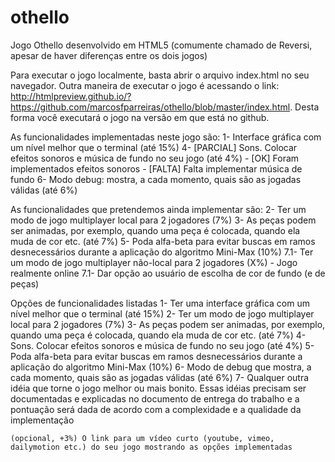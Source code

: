 # othello
Jogo Othello desenvolvido em HTML5 (comumente chamado de Reversi, apesar de haver diferenças entre os dois jogos)

Para executar o jogo localmente, basta abrir o arquivo index.html no seu navegador.
Outra maneira de executar o jogo é acessando o link: http://htmlpreview.github.io/?https://github.com/marcosfparreiras/othello/blob/master/index.html. Desta forma você executará o jogo na versão em que está no github.


As funcionalidades implementadas neste jogo são:
	1- Interface gráfica com um nível melhor que o terminal (até 15%)
	4- [PARCIAL] Sons. Colocar efeitos sonoros e música de fundo no seu jogo (até 4%)
		- [OK]  	Foram implementados efeitos sonoros
		- [FALTA]	Falta implementar música de fundo
	6- Modo debug: mostra, a cada momento, quais são as jogadas válidas (até 6%)


As funcionalidades que pretendemos ainda implementar são:
	2- Ter um modo de jogo multiplayer local para 2 jogadores (7%)
	3- As peças podem ser animadas, por exemplo, quando uma peça é colocada, quando ela muda de cor etc. (até 7%)
	5- Poda alfa-beta para evitar buscas em ramos desnecessários durante a aplicação do algoritmo Mini-Max (10%)
	7.1- Ter um modo de jogo multiplayer não-local para 2 jogadores (X%) - Jogo realmente online
	7.1- Dar opção ao usuário de escolha de cor de fundo (e de peças)



Opções de funcionalidades listadas
	1- Ter uma interface gráfica com um nível melhor que o terminal (até 15%)
	2- Ter um modo de jogo multiplayer local para 2 jogadores (7%)
	3- As peças podem ser animadas, por exemplo, quando uma peça é colocada, quando ela muda de cor etc. (até 7%)
	4- Sons. Colocar efeitos sonoros e música de fundo no seu jogo (até 4%)
	5- Poda alfa-beta para evitar buscas em ramos desnecessários durante a aplicação do algoritmo Mini-Max (10%)
	6- Modo de debug que mostra, a cada momento, quais são as jogadas válidas (até 6%)
	7- Qualquer outra idéia que torne o jogo melhor ou mais bonito. Essas idéias precisam ser documentadas e explicadas no documento de entrega do trabalho e a pontuação será dada de acordo com a complexidade e a qualidade da implementação


	(opcional, +3%) O link para um vídeo curto (youtube, vimeo, dailymotion etc.) do seu jogo mostrando as opções implementadas

